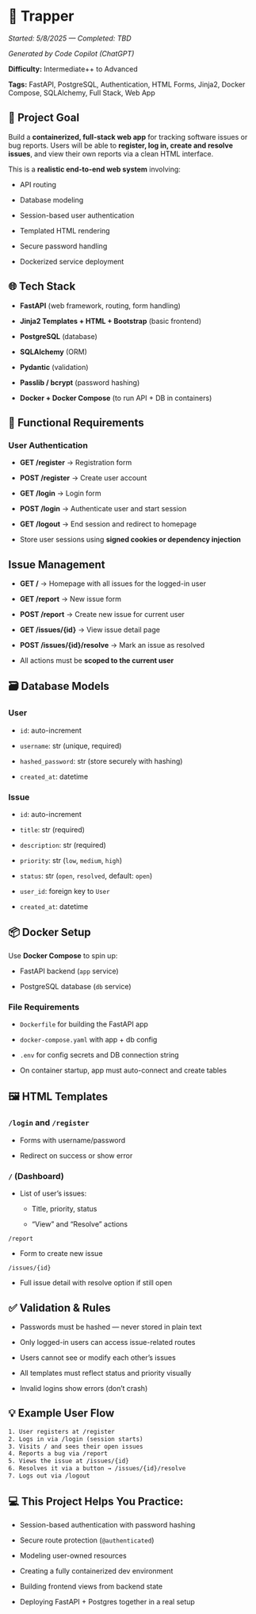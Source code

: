 # 🧩 Trapper

*Started: 5/8/2025 — Completed: TBD*

*Generated by Code Copilot (ChatGPT)*

**Difficulty:** Intermediate++ to Advanced

**Tags:** FastAPI, PostgreSQL, Authentication, HTML Forms, Jinja2, Docker Compose, SQLAlchemy, Full Stack, Web App

## 🧠 Project Goal

Build a **containerized, full-stack web app** for tracking software issues or bug reports. Users will be able to **register, log in, create and resolve issues**, and view their own reports via a clean HTML interface.

This is a **realistic end-to-end web system** involving:

- API routing

- Database modeling

- Session-based user authentication

- Templated HTML rendering

- Secure password handling

- Dockerized service deployment

## 🌐 Tech Stack

- **FastAPI** (web framework, routing, form handling)

- **Jinja2 Templates + HTML + Bootstrap** (basic frontend)

- **PostgreSQL** (database)

- **SQLAlchemy** (ORM)

- **Pydantic** (validation)

- **Passlib / bcrypt** (password hashing)

- **Docker + Docker Compose** (to run API + DB in containers)

## 📝 Functional Requirements

### User Authentication

- **GET /register** → Registration form

- **POST /register** → Create user account

- **GET /login** → Login form

- **POST /login** → Authenticate user and start session

- **GET /logout** → End session and redirect to homepage

- Store user sessions using **signed cookies or dependency injection**

## Issue Management

- **GET /** → Homepage with all issues for the logged-in user

- **GET /report** → New issue form

- **POST /report** → Create new issue for current user

- **GET /issues/{id}** → View issue detail page

- **POST /issues/{id}/resolve** → Mark an issue as resolved

- All actions must be **scoped to the current user**

## 🗃️ Database Models

### User

- `id`: auto-increment

- `username`: str (unique, required)

- `hashed_password`: str (store securely with hashing)

- `created_at`: datetime

### Issue

- `id`: auto-increment

- `title`: str (required)

- `description`: str (required)

- `priority`: str (`low`, `medium`, `high`)

- `status`: str (`open`, `resolved`, default: `open`)

- `user_id`: foreign key to `User`

- `created_at`: datetime

## 📦 Docker Setup

Use **Docker Compose** to spin up:

- FastAPI backend (`app` service)

- PostgreSQL database (`db` service)

### File Requirements

- `Dockerfile` for building the FastAPI app

- `docker-compose.yaml` with app + db config

- `.env` for config secrets and DB connection string

- On container startup, app must auto-connect and create tables

## 🖼️ HTML Templates

### `/login` and `/register`

- Forms with username/password

- Redirect on success or show error

### `/` (Dashboard)

- List of user’s issues:

    - Title, priority, status

    - “View” and “Resolve” actions

`/report`

- Form to create new issue

`/issues/{id}`

- Full issue detail with resolve option if still open

## ✅ Validation & Rules

- Passwords must be hashed — never stored in plain text

- Only logged-in users can access issue-related routes

- Users cannot see or modify each other’s issues

- All templates must reflect status and priority visually

- Invalid logins show errors (don’t crash)

## 💡 Example User Flow

```txt
1. User registers at /register  
2. Logs in via /login (session starts)  
3. Visits / and sees their open issues  
4. Reports a bug via /report  
5. Views the issue at /issues/{id}  
6. Resolves it via a button → /issues/{id}/resolve  
7. Logs out via /logout
```

## 💻 This Project Helps You Practice:

- Session-based authentication with password hashing

- Secure route protection (`@authenticated`)

- Modeling user-owned resources

- Creating a fully containerized dev environment

- Building frontend views from backend state

- Deploying FastAPI + Postgres together in a real setup
